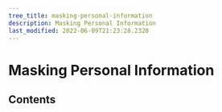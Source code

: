 ```yaml
---
tree_title: masking-personal-information
description: Masking Personal Information
last_modified: 2022-06-09T21:23:28.2328
---
```


# Masking Personal Information

## Contents

